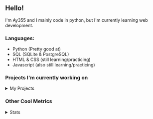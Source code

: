 ## Hello!


I'm Ay355 and I mainly code in python, but I'm currently learning web development.


### Languages:
 - Python (Pretty good at)
 - SQL (SQLite & PostgreSQL)
 - HTML & CSS (still learning/practicing)
 - Javascript (also still learning/practicing)

 
### Projects I'm currently working on

<details>
 <summary>My Projects</summary>
<br>
 
[Standle](https://discord.com/oauth2/authorize?client_id=810345494223781899&scope=bot&permissions=8)
 - A multipurpose discord bot for your discord server. Has useful and fun commands for you to mess around with. Made with [discord.py](https://www.github.com/Rapptz/discord.py).

[RoboAy355](https://github.com/Ay-355/RoboAy355)
 - A personal discord bot that I use for random things.

[Asyncdictionary](https://github.com/Ay-355/asyncdictionary)
 - An async wrapper for a dictionary API. See the README for more info.

 
That's pretty much it, other stuff is closed-source cause I'm spending most of my time learning.
 
</details>


### Other Cool Metrics


<details>
<summary>Stats</summary>
<br>
 
<a href="https://github.com/Ay-355">
 <img align="center" src="https://github-readme-stats.vercel.app/api?username=Ay-355&theme=tokyonight&show_icons=true&count_private=true&hide_border=true" />
</a><a href="https://github.com/Ay-355">
  <img align="center" src="https://github-readme-stats.vercel.app/api/top-langs/?username=Ay-355&hide=toml,yaml,cmake&layout=compact&langs_count=8&theme=tokyonight&hide_border=true" />
</a>

 
&nbsp; <!-- Space character to put some space between the different stat types. -->

 
<!--START_SECTION:waka-->
**🐱 My Github Data** 

> 🏆 378 Contributions in the Year 2021
 > 
> 📦 1.0 kB Used in Github's Storage 
 > 
> 🚫 Not Opted to Hire
 > 
> 📜 9 Public Repositories 
 > 
> 🔑 2 Private Repositories  
 > 
**I'm a Night 🦉** 

```text
🌞 Morning    4 commits      ░░░░░░░░░░░░░░░░░░░░░░░░░   1.87% 
🌆 Daytime    95 commits     ███████████░░░░░░░░░░░░░░   44.39% 
🌃 Evening    105 commits    ████████████░░░░░░░░░░░░░   49.07% 
🌙 Night      10 commits     █░░░░░░░░░░░░░░░░░░░░░░░░   4.67%

```
📅 **I'm Most Productive on Monday** 

```text
Monday       36 commits     ████░░░░░░░░░░░░░░░░░░░░░   16.82% 
Tuesday      32 commits     ███░░░░░░░░░░░░░░░░░░░░░░   14.95% 
Wednesday    23 commits     ██░░░░░░░░░░░░░░░░░░░░░░░   10.75% 
Thursday     31 commits     ███░░░░░░░░░░░░░░░░░░░░░░   14.49% 
Friday       35 commits     ████░░░░░░░░░░░░░░░░░░░░░   16.36% 
Saturday     31 commits     ███░░░░░░░░░░░░░░░░░░░░░░   14.49% 
Sunday       26 commits     ███░░░░░░░░░░░░░░░░░░░░░░   12.15%

```


📊 **This Week I Spent My Time On** 

```text
💬 Programming Languages: 
Python                   2 hrs 15 mins       ███████████████████████░░   93.58% 
PowerShell               9 mins              █░░░░░░░░░░░░░░░░░░░░░░░░   6.42% 
INI                      0 secs              ░░░░░░░░░░░░░░░░░░░░░░░░░   0.0%

🔥 Editors: 
VS Code                  2 hrs 15 mins       ███████████████████████░░   93.58% 
Notepad++                9 mins              █░░░░░░░░░░░░░░░░░░░░░░░░   6.42%

🐱‍💻 Projects: 
Penguin-2.0              1 hr 23 mins        ██████████████░░░░░░░░░░░   57.92% 
discord.py               51 mins             █████████░░░░░░░░░░░░░░░░   35.67% 
Unknown Project          9 mins              █░░░░░░░░░░░░░░░░░░░░░░░░   6.42%

💻 Operating System: 
Windows                  2 hrs 24 mins       █████████████████████████   100.0%

```

**I Mostly Code in Python** 

```text
Python                   7 repos             ███████████████████░░░░░░   77.78% 
HTML                     1 repo              ██░░░░░░░░░░░░░░░░░░░░░░░   11.11% 
C++                      1 repo              ██░░░░░░░░░░░░░░░░░░░░░░░   11.11%

```



 Last Updated on 28/07/2021
<!--END_SECTION:waka-->
</details>
